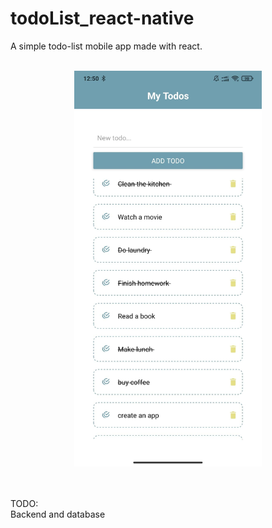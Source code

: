 # todoList_react-native
A simple todo-list mobile app made with react.
<br>
<br>
<p align="center">
<img src="/assets/todoList_screenshot.jpg" width="300px" height="auto">
</p>
<br>
<br>
TODO:
<br>
Backend and database
